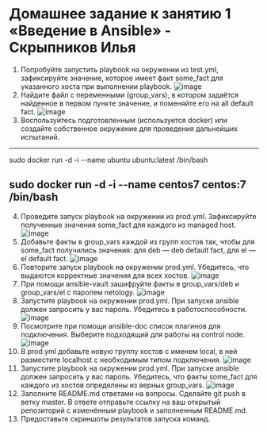 # Домашнее задание к занятию 1 «Введение в Ansible» - Скрыпников Илья
1. Попробуйте запустить playbook на окружении из test.yml, зафиксируйте значение, которое имеет факт some_fact для указанного хоста при выполнении playbook.
![image](https://github.com/user-attachments/assets/65377855-10e2-419b-8683-e2be5293b9fb)
2. Найдите файл с переменными (group_vars), в котором задаётся найденное в первом пункте значение, и поменяйте его на all default fact.
![image](https://github.com/user-attachments/assets/bbc84e41-6ab4-42b9-b4f7-45720bb0350b)
3. Воспользуйтесь подготовленным (используется docker) или создайте собственное окружение для проведения дальнейших испытаний.
---
sudo docker run -d -i --name ubuntu ubuntu:latest /bin/bash

sudo docker run -d -i --name centos7 centos:7 /bin/bash
---
4. Проведите запуск playbook на окружении из prod.yml. Зафиксируйте полученные значения some_fact для каждого из managed host.
![image](https://github.com/user-attachments/assets/2d2fb2b3-e6c8-4d7d-93ad-7540fdf05428)
5. Добавьте факты в group_vars каждой из групп хостов так, чтобы для some_fact получились значения: для deb — deb default fact, для el — el default fact.
![image](https://github.com/user-attachments/assets/976789b5-2dda-4be0-8af6-cd1e86666da0)
6. Повторите запуск playbook на окружении prod.yml. Убедитесь, что выдаются корректные значения для всех хостов.
![image](https://github.com/user-attachments/assets/60f35778-d146-4e4a-bd83-fe1220110d2f)
7. При помощи ansible-vault зашифруйте факты в group_vars/deb и group_vars/el с паролем netology.
![image](https://github.com/user-attachments/assets/b34981f2-8414-45ed-85b9-bd58d137196f)
8. Запустите playbook на окружении prod.yml. При запуске ansible должен запросить у вас пароль. Убедитесь в работоспособности.
![image](https://github.com/user-attachments/assets/6b2d1ef6-a117-44cf-aac7-6d6bae8b8180)
9. Посмотрите при помощи ansible-doc список плагинов для подключения. Выберите подходящий для работы на control node.
![image](https://github.com/user-attachments/assets/78db2b38-d4d9-4077-9ab6-98a3ff474d00)
10. В prod.yml добавьте новую группу хостов с именем local, в ней разместите localhost с необходимым типом подключения.
![image](https://github.com/user-attachments/assets/67e688f3-756f-4d07-a6ee-6444736d009a)
11. Запустите playbook на окружении prod.yml. При запуске ansible должен запросить у вас пароль. Убедитесь, что факты some_fact для каждого из хостов определены из верных group_vars.
![image](https://github.com/user-attachments/assets/796f731c-2dd6-4b13-a076-222579536bc9)
12. Заполните README.md ответами на вопросы. Сделайте git push в ветку master. В ответе отправьте ссылку на ваш открытый репозиторий с изменённым playbook и заполненным README.md.
13. Предоставьте скриншоты результатов запуска команд.
